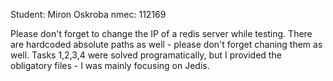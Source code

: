 Student: Miron Oskroba
nmec: 112169

Please don't forget to change the IP of a redis server while testing. There are hardcoded absolute paths as well - please don't forget chaning them as well.
Tasks 1,2,3,4 were solved programatically, but I provided the obligatory files - I was mainly focusing on Jedis.
